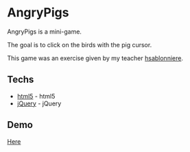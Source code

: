 AngryPigs
=========

AngryPigs is a mini-game.

The goal is to click on the birds with the pig cursor.

This game was an exercise given by my teacher [hsablonniere].

Techs
-----------

* [html5] - html5
* [jQuery] - jQuery

Demo
-----------

[Here]

  [html5]: http://www.w3schools.com/html/html5_intro.asp
  [jQuery]: http://jquery.com
  [hsablonniere]: https://github.com/hsablonniere
  [Here]: http://goo.gl/mjkaP
